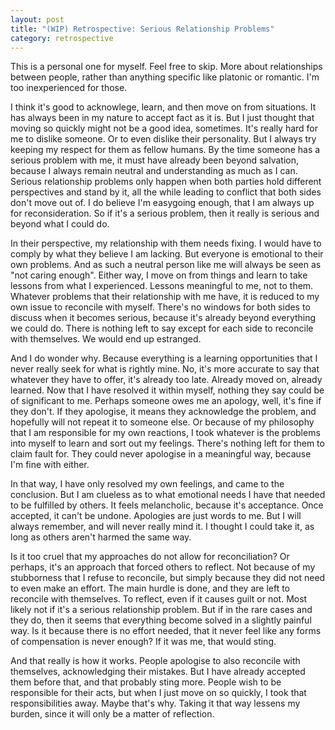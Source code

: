 ```yaml
---
layout: post
title: "(WIP) Retrospective: Serious Relationship Problems"
category: retrospective
---
```


This is a personal one for myself. Feel free to skip. More about relationships between people, rather than anything specific like platonic or romantic. I'm too inexperienced for those.

I think it's good to acknowlege, learn, and then move on from situations. It has always been in my nature to accept fact as it is. But I just thought that moving so quickly might not be a good idea, sometimes. It's really hard for me to dislike someone. Or to even dislike their personality. But I always try keeping my respect for them as fellow humans. By the time someone has a serious problem with me, it must have already been beyond salvation, because I always remain neutral and understanding as much as I can. Serious relationship problems only happen when both parties hold different perspectives and stand by it, all the while leading to conflict that both sides don't move out of. I do believe I'm easygoing enough, that I am always up for reconsideration. So if it's a serious problem, then it really is serious and beyond what I could do.

In their perspective, my relationship with them needs fixing. I would have to comply by what they believe I am lacking. But everyone is emotional to their own problems. And as such a neutral person like me will always be seen as "not caring enough". Either way, I move on from things and learn to take lessons from what I experienced. Lessons meaningful to me, not to them. Whatever problems that their relationship with me have, it is reduced to my own issue to reconcile with myself. There's no windows for both sides to discuss when it becomes serious, because it's already beyond everything we could do. There is nothing left to say except for each side to reconcile with themselves. We would end up estranged.

And I do wonder why. Because everything is a learning opportunities that I never really seek for what is rightly mine. No, it's more accurate to say that whatever they have to offer, it's already too late. Already moved on, already learned. Now that I have resolved it within myself, nothing they say could be of significant to me. Perhaps someone owes me an apology, well, it's fine if they don't. If they apologise, it means they acknowledge the problem, and hopefully will not repeat it to someone else. Or because of my philosophy that I am responsible for my own reactions, I took whatever is the problems into myself to learn and sort out my feelings. There's nothing left for them to claim fault for. They could never apologise in a meaningful way, because I'm fine with either.

In that way, I have only resolved my own feelings, and came to the conclusion. But I am clueless as to what emotional needs I have that needed to be fulfilled by others. It feels melancholic, because it's acceptance. Once accepted, it can't be undone. Apologies are just words to me. But I will always remember, and will never really mind it. I thought I could take it, as long as others aren't harmed the same way. 

Is it too cruel that my approaches do not allow for reconciliation? Or perhaps, it's an approach that forced others to reflect. Not because of my stubborness that I refuse to reconcile, but simply because they did not need to even make an effort. The main hurdle is done, and they are left to reconcile with themselves. To reflect, even if it causes guilt or not. Most likely not if it's a serious relationship problem. But if in the rare cases and they do, then it seems that everything become solved in a slightly painful way. Is it because there is no effort needed, that it never feel like any forms of compensation is never enough? If it was me, that would sting. 

And that really is how it works. People apologise to also reconcile with themselves, acknowledging their mistakes. But I have already accepted them before that, and that probably sting more. People wish to be responsible for their acts, but when I just move on so quickly, I took that responsibilities away. Maybe that's why. Taking it that way lessens my burden, since it will only be a matter of reflection.
